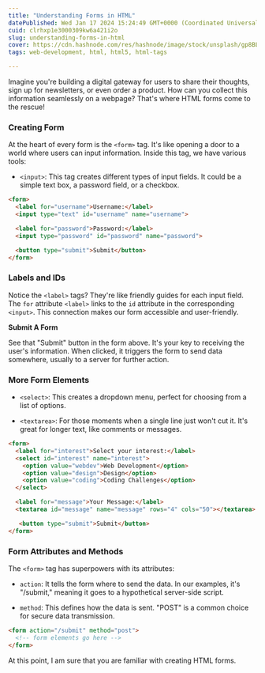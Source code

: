 ```yaml
---
title: "Understanding Forms in HTML"
datePublished: Wed Jan 17 2024 15:24:49 GMT+0000 (Coordinated Universal Time)
cuid: clrhxp1e3000309kw6a421i2o
slug: understanding-forms-in-html
cover: https://cdn.hashnode.com/res/hashnode/image/stock/unsplash/gp8BLyaTaA0/upload/e8721efbb774d5f2a882578173df12b0.jpeg
tags: web-development, html, html5, html-tags

---
```


Imagine you're building a digital gateway for users to share their thoughts, sign up for newsletters, or even order a product. How can you collect this information seamlessly on a webpage? That's where HTML forms come to the rescue!

### **Creating Form**

At the heart of every form is the `<form>` tag. It's like opening a door to a world where users can input information. Inside this tag, we have various tools:

* `<input>`: This tag creates different types of input fields. It could be a simple text box, a password field, or a checkbox.
    

```html
<form>
  <label for="username">Username:</label>
  <input type="text" id="username" name="username">

  <label for="password">Password:</label>
  <input type="password" id="password" name="password">

  <button type="submit">Submit</button>
</form>
```

### **Labels and IDs**

Notice the `<label>` tags? They're like friendly guides for each input field. The `for` attribute `<label>` links to the `id` attribute in the corresponding `<input>`. This connection makes our form accessible and user-friendly.

**Submit A Form**

See that "Submit" button in the form above. It's your key to receiving the user's information. When clicked, it triggers the form to send data somewhere, usually to a server for further action.

### **More Form Elements**

* `<select>`: This creates a dropdown menu, perfect for choosing from a list of options.
    
* `<textarea>`: For those moments when a single line just won't cut it. It's great for longer text, like comments or messages.
    

```html
<form>
  <label for="interest">Select your interest:</label>
  <select id="interest" name="interest">
    <option value="webdev">Web Development</option>
    <option value="design">Design</option>
    <option value="coding">Coding Challenges</option>
  </select>

  <label for="message">Your Message:</label>
  <textarea id="message" name="message" rows="4" cols="50"></textarea>

   <button type="submit">Submit</button>
</form>
```

### **Form Attributes and Methods**

The `<form>` tag has superpowers with its attributes:

* `action`: It tells the form where to send the data. In our examples, it's "/submit," meaning it goes to a hypothetical server-side script.
    
* `method`: This defines how the data is sent. "POST" is a common choice for secure data transmission.
    

```html
<form action="/submit" method="post">
  <!-- form elements go here -->
</form>
```

At this point, I am sure that you are familiar with creating HTML forms.